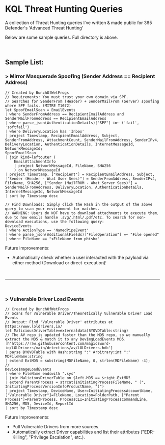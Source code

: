 # KQL Threat Hunting Queries
A collection of Threat Hunting queries I've written &amp; made public for 365 Defender's 'Advanced Threat Hunting'

Below are some sample queries. Full directory is above. 

&nbsp;

## Sample List:
### > Mirror Masquerade Spoofing (Sender Address == Recipient Address)
```KQL
// Created by BunchOfWetFrogs
// Requirements: You must trust your own domain via SPF.
// Searches for SenderFrom (Header) + SenderMailFrom (Server) spoofing where SPF fails. (MITRE T1672)
let SpoofEmailScan = EmailEvents
| where SenderFromAddress == RecipientEmailAddress and SenderMailFromAddress == RecipientEmailAddress
| where parse_json(AuthenticationDetails)["SPF"] in~ ('fail', 'softfail')
| where DeliveryLocation has 'Inbox'
| project Timestamp, RecipientEmailAddress, Subject, SenderFromAddress, AttachmentCount, SenderMailFromAddress, SenderIPv4, DeliveryLocation, AuthenticationDetails, InternetMessageId, NetworkMessageId;
SpoofEmailScan
| join kind=leftouter (
    EmailAttachmentInfo
    | project NetworkMessageId, FileName, SHA256
    ) on NetworkMessageId
| project Timestamp, ["Recipient"] = RecipientEmailAddress, Subject, ["Sender (Header - What User Sees)"] = SenderFromAddress, SenderIPv4, FileName, SHA256, ["Sender (MailFROM - What Server Sees)"] = SenderMailFromAddress, DeliveryLocation, AuthenticationDetails, InternetMessageId, NetworkMessageId
| sort by Timestamp desc
```
```KQL
// Find Downloads: Simply click the Hash in the output of the above query to scan your environment for matches.
// WARNING: Users do NOT have to download attachments to execute them, due to how emails handle .svg/.html/.pdf/etc. To search for non-download executions, use the following query:
DeviceEvents
| where ActionType == 'NamedPipeEvent'
| where parse_json(AdditionalFields)["FileOperation"] =~ "File opened"
| where FileName == "<FileName from phish>"
```
Future Improvements:
- Automatically check whether a user interacted with the payload via either method (Download or direct-execution)! 

&nbsp;

-----

&nbsp;

### > Vulnerable Driver Load Events

```KQL
// Created by BunchOfWetFrogs
// Scans for Vulnerable Driver/Theoretically Vulnerable Driver Load Events
// Output: Find 'Vulnerable Driver' attributes at https://www.loldrivers.io/ 
let MaliciousDriverTable=externaldata(BYOVDTable:string)
// The AV repo is updated faster than the MD5 repo, so we manually extract the MD5 & match it to any DevImgLoadEvents MD5.
[h'https://raw.githubusercontent.com/magicsword-io/LOLDrivers/main/detections/av/LOLDrivers.hdb']
| parse BYOVDTable with Hash:string ":" Arbitrary:int ":" MDFileName:string
| extend ExtMD5 = substring(MDFileName, 0, strlen(MDFileName) -4);
//
DeviceImageLoadEvents
| where FileName endswith ".sys"
| join MaliciousDriverTable on $left.MD5 == $right.ExtMD5
| extend ParentProcess = strcat(InitiatingProcessFileName, " (", InitiatingProcessVersionInfoProductName, ")")
| project Timestamp, DeviceName, User=InitiatingProcessAccountName, ["Vulnerable Driver"]=FileName, Location=FolderPath, ["Parent Process"]=ParentProcess, ProcessCLI=InitiatingProcessCommandLine, SHA256, MD5, DeviceId, ReportId 
| sort by Timestamp desc
```
Future Improvements:
- Pull Vulnerable Drivers from more sources.
- Automatically extract Driver capabilities and list their attributes ("EDR-Killing", "Privilege Escalation", etc.).

